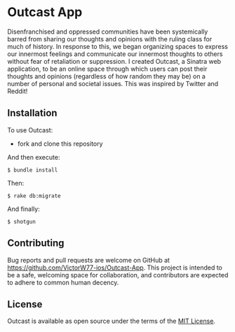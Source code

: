 # Outcast App

Disenfranchised and oppressed communities have been systemically barred from sharing our thoughts and opinions with the ruling class for much of history. In response to this, we began organizing spaces to express our innermost feelings and communicate our innermost thoughts to others without fear of retaliation or suppression. I created Outcast, a Sinatra web application, to be an online space through which users can post their thoughts and opinions (regardless of how random they may be) on a number of personal and societal issues. This was inspired by Twitter and Reddit!

## Installation

To use Outcast: 

- fork and clone this repository

And then execute: 

`$ bundle install`

Then:

`$ rake db:migrate`

And finally:

`$ shotgun` 

## Contributing

Bug reports and pull requests are welcome on GitHub at https://github.com/VictorW77-ios/Outcast-App. This project is intended to be a safe, welcoming space for collaboration, and contributors are expected to adhere to common human decency.

## License

Outcast is available as open source under the terms of the [MIT License](https://opensource.org/licenses/MIT).
